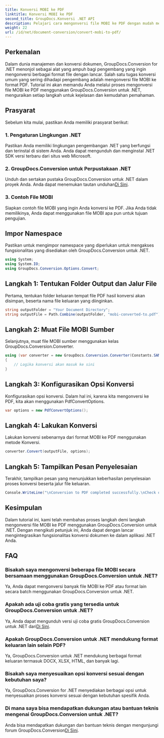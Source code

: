 ```yaml
---
title: Konversi MOBI ke PDF
linktitle: Konversi MOBI ke PDF
second_title: GroupDocs.Konversi .NET API
description: Pelajari cara mengonversi file MOBI ke PDF dengan mudah menggunakan GroupDocs.Conversion untuk .NET. Ikuti panduan langkah demi langkah kami.
weight: 22
url: /id/net/document-conversion/convert-mobi-to-pdf/
---
```

## Perkenalan
Dalam dunia manajemen dan konversi dokumen, GroupDocs.Conversion for .NET menonjol sebagai alat yang ampuh bagi pengembang yang ingin mengonversi berbagai format file dengan lancar. Salah satu tugas konversi umum yang sering dihadapi pengembang adalah mengonversi file MOBI ke format PDF. Tutorial ini akan memandu Anda melalui proses mengonversi file MOBI ke PDF menggunakan GroupDocs.Conversion untuk .NET, menguraikan setiap langkah untuk kejelasan dan kemudahan pemahaman.
## Prasyarat
Sebelum kita mulai, pastikan Anda memiliki prasyarat berikut:
### 1. Pengaturan Lingkungan .NET
Pastikan Anda memiliki lingkungan pengembangan .NET yang berfungsi dan terinstal di sistem Anda. Anda dapat mengunduh dan menginstal .NET SDK versi terbaru dari situs web Microsoft.
### 2. GroupDocs.Conversion untuk Perpustakaan .NET
 Unduh dan sertakan pustaka GroupDocs.Conversion untuk .NET dalam proyek Anda. Anda dapat menemukan tautan unduhan[Di Sini](https://releases.groupdocs.com/conversion/net/).
### 3. Contoh File MOBI
Siapkan contoh file MOBI yang ingin Anda konversi ke PDF. Jika Anda tidak memilikinya, Anda dapat menggunakan file MOBI apa pun untuk tujuan pengujian.

## Impor Namespace
Pastikan untuk mengimpor namespace yang diperlukan untuk mengakses fungsionalitas yang disediakan oleh GroupDocs.Conversion untuk .NET.
```csharp
using System;
using System.IO;
using GroupDocs.Conversion.Options.Convert;
```
## Langkah 1: Tentukan Folder Output dan Jalur File
Pertama, tentukan folder keluaran tempat file PDF hasil konversi akan disimpan, beserta nama file keluaran yang diinginkan.
```csharp
string outputFolder = "Your Document Directory";
string outputFile = Path.Combine(outputFolder, "mobi-converted-to.pdf");
```
## Langkah 2: Muat File MOBI Sumber
Selanjutnya, muat file MOBI sumber menggunakan kelas GroupDocs.Conversion.Converter.
```csharp
using (var converter = new GroupDocs.Conversion.Converter(Constants.SAMPLE_MOBI))
{
    // Logika konversi akan masuk ke sini
}
```
## Langkah 3: Konfigurasikan Opsi Konversi
Konfigurasikan opsi konversi. Dalam hal ini, karena kita mengonversi ke PDF, kita akan menggunakan PdfConvertOptions.
```csharp
var options = new PdfConvertOptions();
```
## Langkah 4: Lakukan Konversi
Lakukan konversi sebenarnya dari format MOBI ke PDF menggunakan metode Konversi.
```csharp
converter.Convert(outputFile, options);
```
## Langkah 5: Tampilkan Pesan Penyelesaian
Terakhir, tampilkan pesan yang menunjukkan keberhasilan penyelesaian proses konversi beserta jalur file keluaran.
```csharp
Console.WriteLine("\nConversion to PDF completed successfully.\nCheck output in {0}", outputFolder);
```

## Kesimpulan
Dalam tutorial ini, kami telah membahas proses langkah demi langkah mengonversi file MOBI ke PDF menggunakan GroupDocs.Conversion untuk .NET. Dengan mengikuti petunjuk ini, Anda dapat dengan lancar mengintegrasikan fungsionalitas konversi dokumen ke dalam aplikasi .NET Anda.
## FAQ
### Bisakah saya mengonversi beberapa file MOBI secara bersamaan menggunakan GroupDocs.Conversion untuk .NET?
Ya, Anda dapat mengonversi banyak file MOBI ke PDF atau format lain secara batch menggunakan GroupDocs.Conversion untuk .NET.
### Apakah ada uji coba gratis yang tersedia untuk GroupDocs.Conversion untuk .NET?
 Ya, Anda dapat mengunduh versi uji coba gratis GroupDocs.Conversion untuk .NET dari[Di Sini](https://releases.groupdocs.com/).
### Apakah GroupDocs.Conversion untuk .NET mendukung format keluaran lain selain PDF?
Ya, GroupDocs.Conversion untuk .NET mendukung berbagai format keluaran termasuk DOCX, XLSX, HTML, dan banyak lagi.
### Bisakah saya menyesuaikan opsi konversi sesuai dengan kebutuhan saya?
Ya, GroupDocs.Conversion for .NET menyediakan berbagai opsi untuk menyesuaikan proses konversi sesuai dengan kebutuhan spesifik Anda.
### Di mana saya bisa mendapatkan dukungan atau bantuan teknis mengenai GroupDocs.Conversion untuk .NET?
Anda bisa mendapatkan dukungan dan bantuan teknis dengan mengunjungi forum GroupDocs.Conversion[Di Sini](https://forum.groupdocs.com/c/conversion/11).